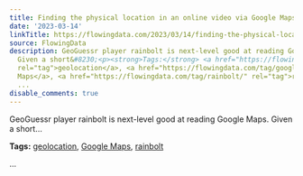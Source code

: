 ```yaml
---
title: Finding the physical location in an online video via Google Maps clues
date: '2023-03-14'
linkTitle: https://flowingdata.com/2023/03/14/finding-the-physical-location-in-an-online-video-via-google-maps-clues/
source: FlowingData
description: GeoGuessr player rainbolt is next-level good at reading Google Maps.
  Given a short&#8230;<p><strong>Tags:</strong> <a href="https://flowingdata.com/tag/geolocation/"
  rel="tag">geolocation</a>, <a href="https://flowingdata.com/tag/google-maps/" rel="tag">Google
  Maps</a>, <a href="https://flowingdata.com/tag/rainbolt/" rel="tag">rainbolt</a></p>
  ...
disable_comments: true
---
```

GeoGuessr player rainbolt is next-level good at reading Google Maps. Given a short&#8230;<p><strong>Tags:</strong> <a href="https://flowingdata.com/tag/geolocation/" rel="tag">geolocation</a>, <a href="https://flowingdata.com/tag/google-maps/" rel="tag">Google Maps</a>, <a href="https://flowingdata.com/tag/rainbolt/" rel="tag">rainbolt</a></p> ...